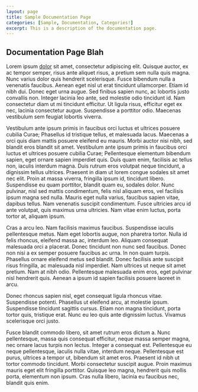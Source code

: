 ```yaml
---
layout: page
title: Sample Documentation Page
categories: [Sample, Documentation, Categories!]
excerpt: This is a description of the documentation page.
---
```


## Documentation Page Blah

Lorem ipsum [dolor](www.google.com) sit amet, consectetur adipiscing elit. Quisque auctor, ex ac tempor semper, risus ante aliquet risus, a pretium sem nulla quis magna. Nunc varius dolor quis hendrerit scelerisque. Fusce bibendum nulla a venenatis faucibus. Aenean eget nisl ut erat tincidunt ullamcorper. Etiam id nibh dui. Donec eget urna augue. Sed finibus sapien nunc, ac lobortis justo convallis non. Integer lacinia leo ante, sed molestie odio tincidunt id. Nam consectetur diam ut mi tincidunt efficitur. Ut ligula risus, efficitur eget ex nec, lacinia consectetur augue. Suspendisse a porttitor odio. Maecenas vestibulum sem feugiat lobortis viverra.

Vestibulum ante ipsum primis in faucibus orci luctus et ultrices posuere cubilia Curae; Phasellus id tristique tellus, et malesuada lacus. Maecenas a orci quis diam mattis posuere eleifend eu mauris. Morbi auctor nisi nibh, sed blandit eros blandit sit amet. Vestibulum ante ipsum primis in faucibus orci luctus et ultrices posuere cubilia Curae; Pellentesque elementum bibendum sapien, eget ornare sapien imperdiet quis. Duis quam enim, facilisis ac tellus non, iaculis interdum magna. Duis rutrum eros volutpat neque tincidunt, a dignissim tellus ultrices. Praesent in diam ut lorem congue sodales sit amet nec elit. Proin at massa viverra, fringilla ipsum id, tincidunt libero. Suspendisse eu quam porttitor, blandit quam eu, sodales dolor. Nunc pulvinar, nisl sed mattis condimentum, felis nisl aliquam eros, vel facilisis ipsum magna sed nulla. Mauris eget nulla varius, faucibus sapien vitae, dapibus tellus. Nam venenatis suscipit condimentum. Fusce ultricies arcu id ante volutpat, quis maximus urna ultricies. Nam vitae enim luctus, porta tortor at, aliquam ipsum.

Cras a arcu leo. Nam facilisis maximus faucibus. Suspendisse iaculis pellentesque metus. Nam eget lobortis augue, non pharetra tortor. Nulla id felis rhoncus, eleifend massa ac, interdum leo. Aliquam consequat malesuada orci a placerat. Donec tincidunt non nunc sed faucibus. Donec non nisi a ex semper posuere faucibus ac urna. In non quam turpis. Phasellus ornare eleifend metus sed blandit. Donec facilisis ante suscipit risus fringilla, ac malesuada nisl imperdiet. Nam ultrices ut neque sit amet pretium. Nam at nibh odio. Pellentesque malesuada enim eros, eget pulvinar nisl hendrerit quis. Aenean a ipsum id sapien facilisis posuere laoreet in arcu.

Donec rhoncus sapien nisl, eget consequat ligula rhoncus vitae. Suspendisse potenti. Phasellus ut eleifend arcu, at molestie ipsum. Suspendisse tincidunt sagittis cursus. Etiam non magna tincidunt, porta tortor quis, tristique erat. Nunc eu leo quis ante dignissim luctus. Vivamus scelerisque orci justo.

Fusce blandit commodo libero, sit amet rutrum eros dictum a. Nunc pellentesque, massa quis consequat efficitur, neque massa semper magna, nec ornare lacus turpis non lectus. Integer a consequat est. Pellentesque eu neque pellentesque, iaculis nulla vitae, interdum neque. Pellentesque est purus, ultrices a tempor ut, bibendum sit amet eros. Praesent id nibh ut tortor commodo tincidunt. Morbi consectetur suscipit augue. Proin maximus mauris eget elit fringilla porttitor. Quisque leo magna, hendrerit quis mollis porta, elementum non ipsum. Cras nulla libero, lacinia eu faucibus nec, blandit quis enim.